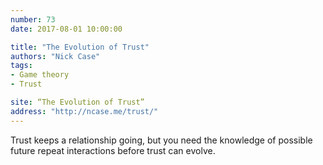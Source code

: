 ```yaml
---
number: 73
date: 2017-08-01 10:00:00

title: "The Evolution of Trust"
authors: "Nick Case"
tags:
- Game theory
- Trust

site: “The Evolution of Trust”
address: "http://ncase.me/trust/"
---
```


Trust keeps a relationship going, but you need the knowledge of possible future repeat interactions before trust can evolve.
